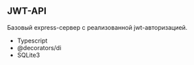 ## JWT-API

Базовый express-сервер с реализованной jwt-авторизацией.</br>
- Typescript
- @decorators/di
- SQLite3